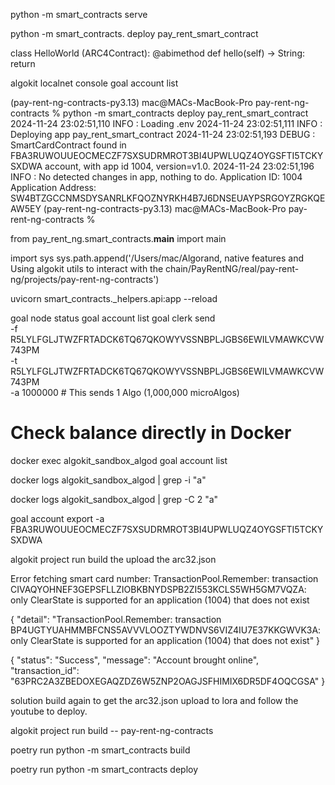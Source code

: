 python -m smart_contracts serve


python -m smart_contracts. deploy pay_rent_smart_contract

<!-- CONTRACT CLASS -->
class HelloWorld (ARC4Contract):
    @abimethod
    def hello(self) -> String:
        return



algokit localnet console
goal account list

 


(pay-rent-ng-contracts-py3.13) mac@MACs-MacBook-Pro pay-rent-ng-contracts % python -m smart_contracts deploy  pay_rent_smart_contract
2024-11-24 23:02:51,110 INFO      : Loading .env
2024-11-24 23:02:51,111 INFO      : Deploying app pay_rent_smart_contract
2024-11-24 23:02:51,193 DEBUG     : SmartCardContract found in FBA3RUWOUUEOCMECZF7SXSUDRMROT3BI4UPWLUQZ4OYGSFTI5TCKYSXDWA account, with app id 1004, version=v1.0.
2024-11-24 23:02:51,196 INFO      : No detected changes in app, nothing to do.
Application ID: 1004
Application Address: SW4BTZGCCNMSDYSANRLKFQOZNYRKH4B7J6DNSEUAYPSRGOYZRGKQEAW5EY
(pay-rent-ng-contracts-py3.13) mac@MACs-MacBook-Pro pay-rent-ng-contracts % 




from pay_rent_ng.smart_contracts.__main__ import main


import sys
sys.path.append('/Users/mac/Algorand, native features and Using algokit utils to interact with the chain/PayRentNG/real/pay-rent-ng/projects/pay-rent-ng-contracts')


uvicorn smart_contracts._helpers.api:app --reload

goal node status
goal  account list
goal clerk send \
  -f R5LYLFGLJTWZFRTADCK6TQ67QKOWYVSSNBPLJGBS6EWILVMAWKCVW743PM \
  -t R5LYLFGLJTWZFRTADCK6TQ67QKOWYVSSNBPLJGBS6EWILVMAWKCVW743PM \
  -a 1000000  # This sends 1 Algo (1,000,000 microAlgos)

# Check balance directly in Docker
docker exec algokit_sandbox_algod goal account list

docker logs algokit_sandbox_algod | grep -i "a"

docker logs algokit_sandbox_algod | grep -C 2 "a"
    


goal account export -a FBA3RUWOUUEOCMECZF7SXSUDRMROT3BI4UPWLUQZ4OYGSFTI5TCKYSXDWA


algokit project run build
the upload the arc32.json


Error fetching smart card number: TransactionPool.Remember: transaction CIVAQYOHNEF3GEPSFLLZIOBKBNYDSPB2ZI553KCLS5WH5GM7VQZA: only ClearState is supported for an application (1004) that does not exist

{
    "detail": "TransactionPool.Remember: transaction BP4UGTYUAHMMBFCNS5AVVVLOOZTYWDNVS6VIZ4IU7E37KKGWVK3A: only ClearState is supported for an application (1004) that does not exist"
}


{
    "status": "Success",
    "message": "Account brought online",
    "transaction_id": "63PRC2A3ZBEDOXEGAQZDZ6W5ZNP2OAGJSFHIMIX6DR5DF4OQCGSA"
}

solution 
build again
to get the arc32.json 
upload to lora and follow the youtube to deploy.
 

 algokit project run build -- pay-rent-ng-contracts

 poetry run python -m smart_contracts build


 poetry run python -m smart_contracts deploy
